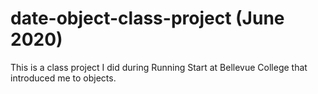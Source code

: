 # date-object-class-project (June 2020)
This is a class project I did during Running Start at Bellevue College that introduced me to objects.
